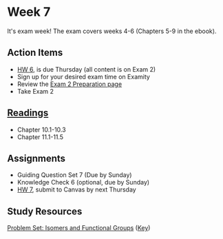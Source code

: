 # Week 7

It's exam week!  The exam covers weeks 4-6 (Chapters 5-9 in the ebook). 

## Action Items
* [HW 6](), is due Thursday (all content is on Exam 2)
* Sign up for your desired exam time on Examity
* Review the [Exam 2 Preparation page](https://courses.ed.science.psu.edu/chem110/exam-2.md)
* Take Exam 2



## [Readings](https://genchem.science.psu.edu)
* Chapter 10.1-10.3
* Chapter 11.1-11.5



## Assignments
 
- Guiding Question Set 7 (Due by Sunday)
- Knowledge Check 6 (optional, due by Sunday)
- [HW 7](), submit to Canvas by next Thursday

## Study Resources

[Problem Set: Isomers and Functional Groups](https://media.ed.science.psu.edu/sites/media/ed/files/documents/problemset15_isomersfunctional_groupswc.pdf) ([Key](https://media.ed.science.psu.edu/sites/media/ed/files/documents/problemset15_isomersfunctional_groups_keywc.pdf))